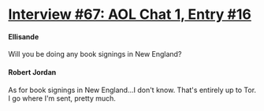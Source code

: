 # [Interview #67: AOL Chat 1, Entry #16](https://www.theoryland.com/intvmain.php?i=67#16)

#### Ellisande

Will you be doing any book signings in New England?

#### Robert Jordan

As for book signings in New England...I don't know. That's entirely up to Tor. I go where I'm sent, pretty much.


